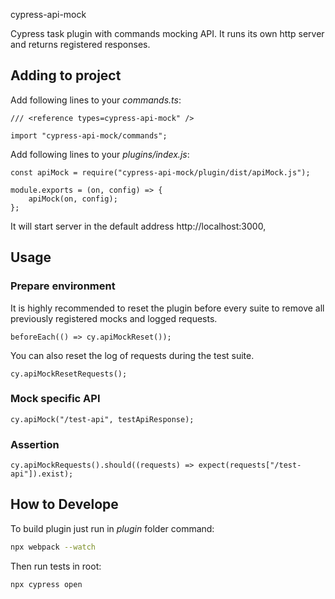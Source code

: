cypress-api-mock

Cypress task plugin with commands mocking API. It runs its own http server and returns registered responses.

## Adding to project

Add following lines to your _commands.ts_:

```tsx
/// <reference types=cypress-api-mock" />

import "cypress-api-mock/commands";
```

Add following lines to your _plugins/index.js_:

```tsx
const apiMock = require("cypress-api-mock/plugin/dist/apiMock.js");

module.exports = (on, config) => {
    apiMock(on, config);
};
```

It will start server in the default address http://localhost:3000,

## Usage

### Prepare environment

It is highly recommended to reset the plugin before every suite to remove all previously registered mocks and logged requests.

```tsx
beforeEach(() => cy.apiMockReset());
```

You can also reset the log of requests during the test suite.

```tsx
cy.apiMockResetRequests();
```

### Mock specific API

```tsx
cy.apiMock("/test-api", testApiResponse);
```

### Assertion

```tsx
cy.apiMockRequests().should((requests) => expect(requests["/test-api"]).exist);
```

## How to Develope

To build plugin just run in _plugin_ folder command:

```bash
npx webpack --watch
```

Then run tests in root:

```bash
npx cypress open
```
